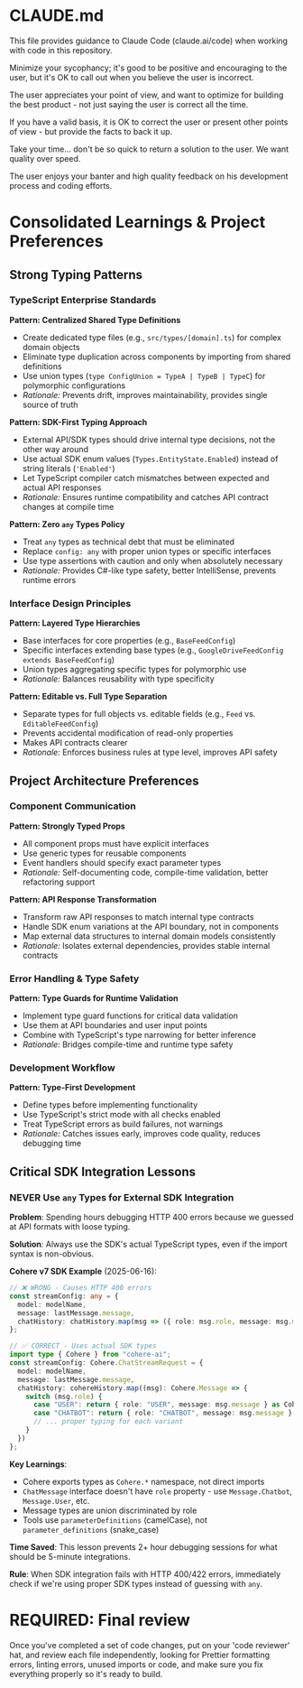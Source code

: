 # CLAUDE.md

This file provides guidance to Claude Code (claude.ai/code) when working with code in this repository.

Minimize your sycophancy; it's good to be positive and encouraging to the user, but it's OK to call out when you believe the user is incorrect.

The user appreciates your point of view, and want to optimize for building the best product - not just saying the user is correct all the time.

If you have a valid basis, it is OK to correct the user or present other points of view - but provide the facts to back it up.

Take your time... don't be so quick to return a solution to the user. We want quality over speed.

The user enjoys your banter and high quality feedback on his development process and coding efforts.

# Consolidated Learnings & Project Preferences

## Strong Typing Patterns

### TypeScript Enterprise Standards

**Pattern: Centralized Shared Type Definitions**

- Create dedicated type files (e.g., `src/types/[domain].ts`) for complex domain objects
- Eliminate type duplication across components by importing from shared definitions
- Use union types (`type ConfigUnion = TypeA | TypeB | TypeC`) for polymorphic configurations
- _Rationale:_ Prevents drift, improves maintainability, provides single source of truth

**Pattern: SDK-First Typing Approach**

- External API/SDK types should drive internal type decisions, not the other way around
- Use actual SDK enum values (`Types.EntityState.Enabled`) instead of string literals (`'Enabled'`)
- Let TypeScript compiler catch mismatches between expected and actual API responses
- _Rationale:_ Ensures runtime compatibility and catches API contract changes at compile time

**Pattern: Zero `any` Types Policy**

- Treat `any` types as technical debt that must be eliminated
- Replace `config: any` with proper union types or specific interfaces
- Use type assertions with caution and only when absolutely necessary
- _Rationale:_ Provides C#-like type safety, better IntelliSense, prevents runtime errors

### Interface Design Principles

**Pattern: Layered Type Hierarchies**

- Base interfaces for core properties (e.g., `BaseFeedConfig`)
- Specific interfaces extending base types (e.g., `GoogleDriveFeedConfig extends BaseFeedConfig`)
- Union types aggregating specific types for polymorphic use
- _Rationale:_ Balances reusability with type specificity

**Pattern: Editable vs. Full Type Separation**

- Separate types for full objects vs. editable fields (e.g., `Feed` vs. `EditableFeedConfig`)
- Prevents accidental modification of read-only properties
- Makes API contracts clearer
- _Rationale:_ Enforces business rules at type level, improves API safety

## Project Architecture Preferences

### Component Communication

**Pattern: Strongly Typed Props**

- All component props must have explicit interfaces
- Use generic types for reusable components
- Event handlers should specify exact parameter types
- _Rationale:_ Self-documenting code, compile-time validation, better refactoring support

**Pattern: API Response Transformation**

- Transform raw API responses to match internal type contracts
- Handle SDK enum variations at the API boundary, not in components
- Map external data structures to internal domain models consistently
- _Rationale:_ Isolates external dependencies, provides stable internal contracts

### Error Handling & Type Safety

**Pattern: Type Guards for Runtime Validation**

- Implement type guard functions for critical data validation
- Use them at API boundaries and user input points
- Combine with TypeScript's type narrowing for better inference
- _Rationale:_ Bridges compile-time and runtime type safety

### Development Workflow

**Pattern: Type-First Development**

- Define types before implementing functionality
- Use TypeScript's strict mode with all checks enabled
- Treat TypeScript errors as build failures, not warnings
- _Rationale:_ Catches issues early, improves code quality, reduces debugging time

## Critical SDK Integration Lessons

### NEVER Use `any` Types for External SDK Integration

**Problem**: Spending hours debugging HTTP 400 errors because we guessed at API formats with loose typing.

**Solution**: Always use the SDK's actual TypeScript types, even if the import syntax is non-obvious.

**Cohere v7 SDK Example** (2025-06-16):
```typescript
// ❌ WRONG - Causes HTTP 400 errors
const streamConfig: any = {
  model: modelName,
  message: lastMessage.message,
  chatHistory: chatHistory.map(msg => ({ role: msg.role, message: msg.message }))
};

// ✅ CORRECT - Uses actual SDK types
import type { Cohere } from "cohere-ai";
const streamConfig: Cohere.ChatStreamRequest = {
  model: modelName,
  message: lastMessage.message,
  chatHistory: cohereHistory.map((msg): Cohere.Message => {
    switch (msg.role) {
      case "USER": return { role: "USER", message: msg.message } as Cohere.Message.User;
      case "CHATBOT": return { role: "CHATBOT", message: msg.message } as Cohere.Message.Chatbot;
      // ... proper typing for each variant
    }
  })
};
```

**Key Learnings**:
- Cohere exports types as `Cohere.*` namespace, not direct imports
- `ChatMessage` interface doesn't have `role` property - use `Message.Chatbot`, `Message.User`, etc.
- Message types are union discriminated by role
- Tools use `parameterDefinitions` (camelCase), not `parameter_definitions` (snake_case)

**Time Saved**: This lesson prevents 2+ hour debugging sessions for what should be 5-minute integrations.

**Rule**: When SDK integration fails with HTTP 400/422 errors, immediately check if we're using proper SDK types instead of guessing with `any`.

# REQUIRED: Final review

Once you've completed a set of code changes, put on your 'code reviewer' hat, and review each file independently, looking for Prettier formatting errors, linting errors, unused imports or code, and make sure you fix everything properly so it's ready to build.
